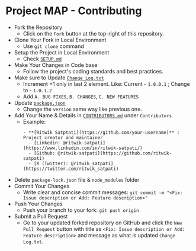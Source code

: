 # Project MAP - Contributing

- Fork the Repository
  - Click on the `Fork` button at the top-right of this repository.
- Clone Your Fork in Local Environment
  - Use `git clone` command
- Setup the Project in Local Environment
  - Check [`SETUP.md`](./SETUP.md)
- Make Your Changes in Code base
  - Follow the project's coding standards and best practices.
- Make sure to Update [`Change Log.txt`](./Change%20Log.txt)
  - Increment +1 only in last 2 element. Like: Current - `1.0.0.1` ; Change to - `1.0.1.2`
  - Add `A. BUG FIXES`, `B. CHANGES`, `C. NEW FEATURES`
- Update [`package.json`](./package.json)
  - Change the `version` same way like previous one.
- Add Your Name & Details in [`CONTRIBUTORS.md`](./CONTRIBUTORS.md) under `Contributors`
  - Example:
    ```
    - **[Ritwik Satptati](https://github.com/your-username)** : Project creator and maintainer
      - [Linkedin: @ritwik-satpati](https://www.linkedin.com/in/ritwik-satpati/)
      - [Github: @ritwik-satpati](https://github.com/ritwik-satpati)
      - [X (Twitter): @ritwik_satpati](https://twitter.com/ritwik_satpati)
    ```
- Delete `package-lock.json` file & `node_modules` folder
- Commit Your Changes
  - Write clear and concise commit messages:
    `git commit -m "<Fix: Issue description or Add: Feature description>"`
- Push Your Changes
  - Push your branch to your fork:
    `git push origin`
- Submit a Pull Request
  - Go to your updated forked repository on GitHub and click the `New Pull Request` button with title as `<Fix: Issue description or Add: Feature description>` and message as what is updated `Change Log.txt`.
